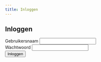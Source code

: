 ```yaml
---
title: Inloggen
---
```


## Inloggen

<form action="#" method="POST">
    <div>
        <label for="username">Gebruikersnaam</label>
        <input type="text" id="username" name="username" required>
    </div>
    <div>
        <label for="password">Wachtwoord</label>
        <input type="password" id="password" name="password" required>
    </div>
    <button type="submit">Inloggen</button>
</form>
